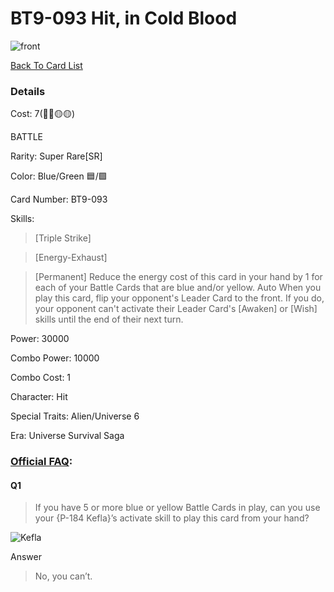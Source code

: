 # BT9-093 Hit, in Cold Blood
![front](http://www.dbs-cardgame.com/images/cardlist/cardimg/BT9-093.png)

[Back To Card List](./index.md)
### Details 
Cost: 7(🔵🔵🟡🟡)

BATTLE

Rarity: Super Rare[SR]

Color: Blue/Green  🟦/🟩 

Card Number: BT9-093

Skills: 
> [Triple Strike]
  
> [Energy-Exhaust]
  
> [Permanent]
  Reduce the energy cost of this card in your hand by 1 for each of
  your Battle Cards that are blue and/or yellow.
  Auto
  When you play this card, flip your opponent's Leader Card to the
  front. If you do, your opponent can't activate their Leader Card's
  [Awaken]
  or
  [Wish]
  skills until the end of their next turn.

Power: 30000

Combo Power: 10000

Combo Cost: 1

Character: Hit

Special Traits: Alien/Universe 6

Era: Universe Survival Saga


### [Official FAQ][1]: 
#### Q1
> If you have 5 or more blue or yellow Battle Cards in play, can you use your {P-184 Kefla}’s activate skill to play this card from your hand?

![Kefla](http://www.dbs-cardgame.com/images/cardlist/cardimg/P-184.png)

Answer
>  No, you can’t.




[1]: http://www.dbs-cardgame.com/us-en/rule/card_faq.php
[2]: http://www.dbs-cardgame.com/pdf/rulemanual.pdf?ver_1.18_2
